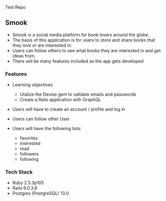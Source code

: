 Test Repo

## Smook

* Smook is a social media platform for book lovers around the globe.
* The basis of this application is for users to store and share books that they love or are interested in.
* Users can follow others to see what books they are interested in and get ideas from.
* There will be many features included as the app gets developed

### Features

* Learning objectives
  * Utalize the Devise gem to validate emails and passwords
  * Create a Rails application with GraphQL

* Users will have to create an account / profile and log in
* Users can follow other User
* Users will have the following lists:
  - favorites
  - interested
  - read
  - followers
  - following

### Tech Stack

* Ruby 2.5.3p105
* Rails 6.0.3.6
* Postgres (PostgreSQL) 13.0
